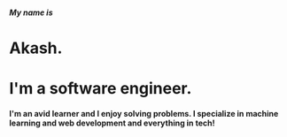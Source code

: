 ##### My name is
# Akash.
# I'm a software engineer.
#### I'm an avid learner and I enjoy solving problems. I specialize in machine learning and web development and everything in tech!
